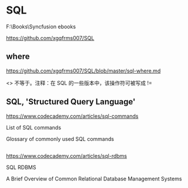 # SQL  


F:\Books\Syncfusion ebooks




https://github.com/xgqfrms007/SQL


## where  
https://github.com/xgqfrms007/SQL/blob/master/sql-where.md  

<> 不等于。注释：在 SQL 的一些版本中，该操作符可被写成 !=  




## SQL, 'Structured Query Language'  

https://www.codecademy.com/articles/sql-commands


List of SQL commands

Glossary of commonly used SQL commands

## 

https://www.codecademy.com/articles/sql-rdbms

SQL RDBMS

A Brief Overview of Common Relational Database Management Systems


